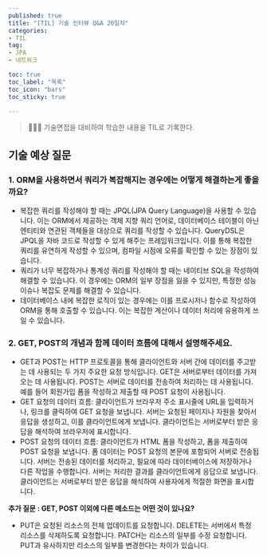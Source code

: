 ```yaml
---
published: true
title: "[TIL] 기술 인터뷰 Q&A 20일차"
categories: 
- TIL
tag:
- JPA
- 네트워크

toc: true
toc_label: "목록"
toc_icon: "bars"
toc_sticky: true

---
```

> 👩🏻‍💻 기술면접을 대비하여 학습한 내용을 TIL로 기록한다.

## 기술 예상 질문
### 1. ORM을 사용하면서 쿼리가 복잡해지는 경우에는 어떻게 해결하는게 좋을까요?
* 복잡한 쿼리를 작성해야 할 때는 JPQL(JPA Query Language)을 사용할 수 있습니다. 이는 ORM에서 제공하는 객체 지향 쿼리 언어로, 데이터베이스 테이블이 아닌 엔티티와 연관된 객체들을 대상으로 쿼리를 작성할 수 있습니다. QueryDSL은 JPQL을 자바 코드로 작성할 수 있게 해주는 프레임워크입니다. 이를 통해 복잡한 쿼리를 유연하게 작성할 수 있으며, 컴파일 시점에 오류를 확인할 수 있는 장점이 있습니다.
* 쿼리가 너무 복잡하거나 통계성 쿼리를 작성해야 할 때는 네이티브 SQL을 작성하여 해결할 수 있습니다. 이 경우에는 ORM의 일부 장점을 잃을 수 있지만, 특정한 성능 이슈나 복잡도 문제를 해결할 수 있습니다.
* 데이터베이스 내에 복잡한 로직이 있는 경우에는 이를 프로시저나 함수로 작성하여 ORM을 통해 호출할 수 있습니다. 이는 복잡한 계산이나 데이터 처리에 유용하게 쓰일 수 있습니다.

### 2. GET, POST의 개념과 함께 데이터 흐름에 대해서 설명해주세요.
* GET과 POST는 HTTP 프로토콜을 통해 클라이언트와 서버 간에 데이터를 주고받는 데 사용되는 두 가지 주요한 요청 방식입니다. GET은 서버로부터 데이터를 가져오는 데 사용됩니다. POST는 서버로 데이터를 전송하여 처리하는 데 사용됩니다. 예를 들어 회원가입 폼을 작성하고 제출할 때 POST 요청이 사용됩니다.
* GET 요청의 데이터 흐름: 클라이언트가 브라우저 주소 표시줄에 URL을 입력하거나, 링크를 클릭하여 GET 요청을 보냅니다. 서버는 요청된 페이지나 자원을 찾아서 응답을 생성하고, 이를 클라이언트에게 보냅니다. 클라이언트는 서버로부터 받은 응답을 해석하여 브라우저에 표시합니다.
* POST 요청의 데이터 흐름: 클라이언트가 HTML 폼을 작성하고, 폼을 제출하여 POST 요청을 보냅니다. 폼 데이터는 POST 요청의 본문에 포함되어 서버로 전송됩니다. 서버는 전송된 데이터를 처리하고, 필요에 따라 데이터베이스에 저장하거나 다른 작업을 수행합니다. 서버는 처리한 결과를 클라이언트에게 응답으로 보냅니다. 클라이언트는 서버로부터 받은 응답을 해석하여 사용자에게 적절한 화면을 표시합니다.

**추가 질문 : GET, POST 이외에 다른 메소드는 어떤 것이 있나요?**
* PUT은 요청된 리소스의 전체 업데이트를 요청합니다. DELETE는 서버에서 특정 리소스를 삭제하도록 요청합니다. PATCH는 리소스의 일부를 수정 요청합니다. PUT과 유사하지만 리소스의 일부를 변경한다는 차이가 있습니다.